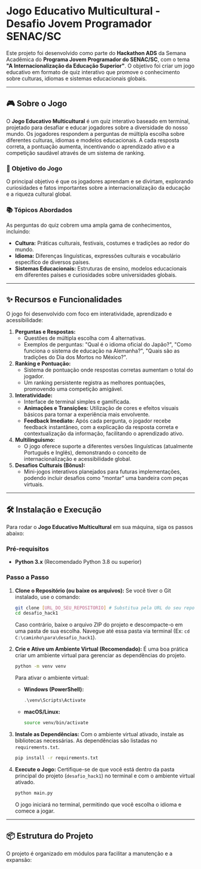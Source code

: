 # Jogo Educativo Multicultural - Desafio Jovem Programador SENAC/SC

Este projeto foi desenvolvido como parte do **Hackathon ADS** da Semana Acadêmica do **Programa Jovem Programador do SENAC/SC**, com o tema **"A Internacionalização da Educação Superior"**. O objetivo foi criar um jogo educativo em formato de quiz interativo que promove o conhecimento sobre culturas, idiomas e sistemas educacionais globais.

---

## 🎮 Sobre o Jogo

O **Jogo Educativo Multicultural** é um quiz interativo baseado em terminal, projetado para desafiar e educar jogadores sobre a diversidade do nosso mundo. Os jogadores respondem a perguntas de múltipla escolha sobre diferentes culturas, idiomas e modelos educacionais. A cada resposta correta, a pontuação aumenta, incentivando o aprendizado ativo e a competição saudável através de um sistema de ranking.

### 🎯 Objetivo do Jogo

O principal objetivo é que os jogadores aprendam e se divirtam, explorando curiosidades e fatos importantes sobre a internacionalização da educação e a riqueza cultural global.

### 📚 Tópicos Abordados

As perguntas do quiz cobrem uma ampla gama de conhecimentos, incluindo:

* **Cultura:** Práticas culturais, festivais, costumes e tradições ao redor do mundo.
* **Idioma:** Diferenças linguísticas, expressões culturais e vocabulário específico de diversos países.
* **Sistemas Educacionais:** Estruturas de ensino, modelos educacionais em diferentes países e curiosidades sobre universidades globais.

---

## ✨ Recursos e Funcionalidades

O jogo foi desenvolvido com foco em interatividade, aprendizado e acessibilidade:

1.  **Perguntas e Respostas:**
    * Questões de múltipla escolha com 4 alternativas.
    * Exemplos de perguntas: "Qual é o idioma oficial do Japão?", "Como funciona o sistema de educação na Alemanha?", "Quais são as tradições do Dia dos Mortos no México?".
2.  **Ranking e Pontuação:**
    * Sistema de pontuação onde respostas corretas aumentam o total do jogador.
    * Um ranking persistente registra as melhores pontuações, promovendo uma competição amigável.
3.  **Interatividade:**
    * Interface de terminal simples e gamificada.
    * **Animações e Transições:** Utilização de cores e efeitos visuais básicos para tornar a experiência mais envolvente.
    * **Feedback Imediato:** Após cada pergunta, o jogador recebe feedback instantâneo, com a explicação da resposta correta e contextualização da informação, facilitando o aprendizado ativo.
4.  **Multilinguismo:**
    * O jogo oferece suporte a diferentes versões linguísticas (atualmente Português e Inglês), demonstrando o conceito de internacionalização e acessibilidade global.
5.  **Desafios Culturais (Bônus):**
    * Mini-jogos interativos planejados para futuras implementações, podendo incluir desafios como "montar" uma bandeira com peças virtuais.

---

## 🛠️ Instalação e Execução

Para rodar o **Jogo Educativo Multicultural** em sua máquina, siga os passos abaixo:

### Pré-requisitos

* **Python 3.x** (Recomendado Python 3.8 ou superior)

### Passo a Passo

1.  **Clone o Repositório (ou baixe os arquivos):**
    Se você tiver o Git instalado, use o comando:
    ```bash
    git clone [URL_DO_SEU_REPOSITORIO] # Substitua pela URL do seu repositório
    cd desafio_hack1
    ```
    Caso contrário, baixe o arquivo ZIP do projeto e descompacte-o em uma pasta de sua escolha. Navegue até essa pasta via terminal (Ex: `cd C:\caminho\para\desafio_hack1`).

2.  **Crie e Ative um Ambiente Virtual (Recomendado):**
    É uma boa prática criar um ambiente virtual para gerenciar as dependências do projeto.
    ```bash
    python -m venv venv
    ```
    Para ativar o ambiente virtual:
    * **Windows (PowerShell):**
        ```powershell
        .\venv\Scripts\Activate
        ```
    * **macOS/Linux:**
        ```bash
        source venv/bin/activate
        ```

3.  **Instale as Dependências:**
    Com o ambiente virtual ativado, instale as bibliotecas necessárias. As dependências são listadas no `requirements.txt`.
    ```bash
    pip install -r requirements.txt
    ```

4.  **Execute o Jogo:**
    Certifique-se de que você está dentro da pasta principal do projeto (`desafio_hack1`) no terminal e com o ambiente virtual ativado.
    ```bash
    python main.py
    ```
    O jogo iniciará no terminal, permitindo que você escolha o idioma e comece a jogar.

---

## 📦 Estrutura do Projeto

O projeto é organizado em módulos para facilitar a manutenção e a expansão:
